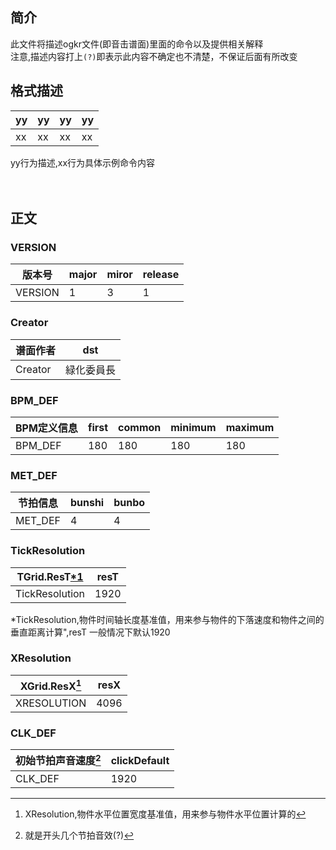 ## 简介
此文件将描述ogkr文件(即音击谱面)里面的命令以及提供相关解释<br/>
注意,描述内容打上`(?)`即表示此内容不确定也不清楚，不保证后面有所改变

## 格式描述
|yy|yy|yy|yy|
|--|--|--|--|
|xx|xx|xx|xx|

yy行为描述,xx行为具体示例命令内容
<br/>
<br/>
<br/>
## 正文

### VERSION
|版本号|major|miror|release|
|--|--|--|--|
|VERSION|1|3|1|


### Creator
|谱面作者|dst|
|--|--|
|Creator|緑化委員長|


### BPM_DEF
|BPM定义信息|first|common|minimum|maximum|
|--|--|--|--|--|
|BPM_DEF|180|180|180|180|


### MET_DEF
|节拍信息|bunshi|bunbo|
|--|--|--|
|MET_DEF|4|4|


### TickResolution
|TGrid.ResT[\*1](#ongeki_md_1)|resT|
|--|--|
|TickResolution|1920|

<a name="ongeki_md_1">*</a>TickResolution,物件时间轴长度基准值，用来参与物件的下落速度和物件之间的垂直距离计算",resT 一般情况下默认1920



### XResolution
|XGrid.ResX[^2]|resX|
|--|--|
|XRESOLUTION|4096|

[^2]:XResolution,物件水平位置宽度基准值，用来参与物件水平位置计算的


### CLK_DEF
|初始节拍声音速度[^3]|clickDefault|
|--|--|
|CLK_DEF|1920|

[^3]:就是开头几个节拍音效(?)

